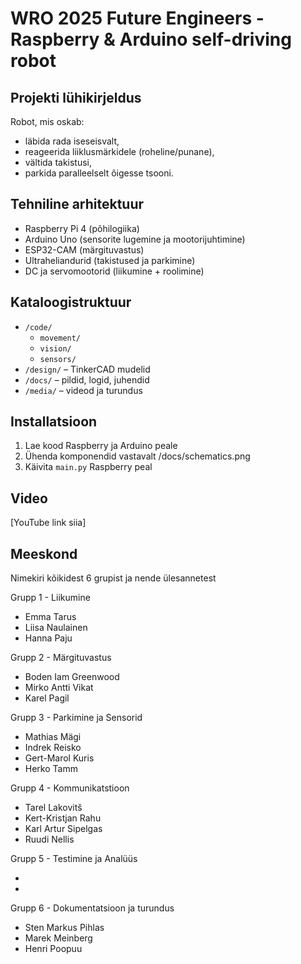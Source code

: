 # WRO 2025 Future Engineers - Raspberry & Arduino self-driving robot

## Projekti lühikirjeldus
Robot, mis oskab:
- läbida rada iseseisvalt,
- reageerida liiklusmärkidele (roheline/punane),
- vältida takistusi,
- parkida paralleelselt õigesse tsooni.

## Tehniline arhitektuur
- Raspberry Pi 4 (põhilogiika)
- Arduino Uno (sensorite lugemine ja mootorijuhtimine)
- ESP32-CAM (märgituvastus)
- Ultraheliandurid (takistused ja parkimine)
- DC ja servomootorid (liikumine + roolimine)

## Kataloogistruktuur
- `/code/`
  - `movement/`
  - `vision/`
  - `sensors/`
- `/design/` – TinkerCAD mudelid
- `/docs/` – pildid, logid, juhendid
- `/media/` – videod ja turundus

## Installatsioon
1. Lae kood Raspberry ja Arduino peale
2. Ühenda komponendid vastavalt /docs/schematics.png
3. Käivita `main.py` Raspberry peal

## Video
[YouTube link siia]

## Meeskond
Nimekiri kõikidest 6 grupist ja nende ülesannetest

Grupp 1 - Liikumine
- Emma Tarus
- Liisa Naulainen
- Hanna Paju

Grupp 2 - Märgituvastus
- Boden Iam Greenwood
- Mirko Antti Vikat
- Karel Pagil

Grupp 3 - Parkimine ja Sensorid
- Mathias Mägi 
- Indrek Reisko
- Gert-Marol Kuris
- Herko Tamm

Grupp 4 - Kommunikatstioon
- Tarel Lakovitš
- Kert-Kristjan Rahu
- Karl Artur Sipelgas
- Ruudi Nellis
  
Grupp 5 - Testimine ja Analüüs

- 
- 

Grupp 6 - Dokumentatsioon ja turundus
- Sten Markus Pihlas
- Marek Meinberg
- Henri Poopuu
